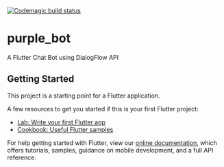 [![Codemagic build status](https://api.codemagic.io/apps/5cf273ddf4cf640010603c25/5cf273ddf4cf640010603c24/status_badge.svg)](https://codemagic.io/apps/5cf273ddf4cf640010603c25/5cf273ddf4cf640010603c24/latest_build)
# purple_bot

A Flutter Chat Bot using DialogFlow API

## Getting Started

This project is a starting point for a Flutter application.

A few resources to get you started if this is your first Flutter project:

- [Lab: Write your first Flutter app](https://flutter.dev/docs/get-started/codelab)
- [Cookbook: Useful Flutter samples](https://flutter.dev/docs/cookbook)

For help getting started with Flutter, view our 
[online documentation](https://flutter.dev/docs), which offers tutorials, 
samples, guidance on mobile development, and a full API reference.
